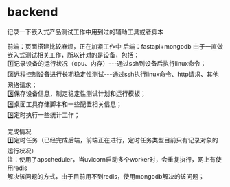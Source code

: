 # backend
记录一下嵌入式产品测试工作中用到过的辅助工具或者脚本

前端：页面搭建比较麻烦，正在加紧工作中
后端：fastapi+mongodb
    由于一直做嵌入式测试相关工作，所以针对的是设备，包括：<br>
    1️⃣记录设备的运行状况（cpu、内存）---通过ssh到设备后执行linux命令；<br>
    2️⃣远程控制设备进行长期稳定性测试---通过ssh执行linux命令、http请求、其他网络请求；<br>
    3️⃣保存设备信息，制定稳定性测试计划和运行模板；<br>
    4️⃣桌面工具存储脚本和一些配置相关信息；<br>
    5️⃣定时执行一些统计工作；<br>

完成情况<br>
    1️⃣定时任务（已经完成后端，前端正在进行，定时任务类型目前只有记录对象的运行状况）<br>
    注：使用了apscheduler，当uvicorn启动多个worker时，会重复执行，网上有使用redis<br>
       解决该问题的方式，由于目前用不到redis，使用mongodb解决的该问题；<br>
